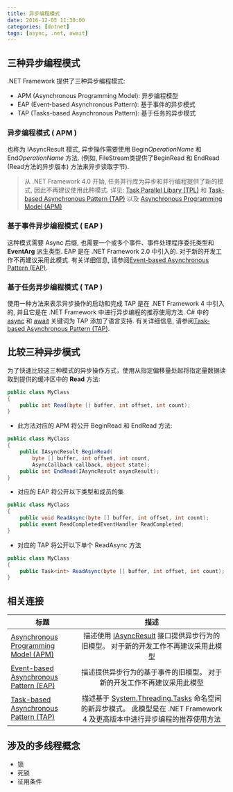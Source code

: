 ```yaml
---
title: 异步编程模式
date: 2016-12-05 11:30:00
categories: [dotnet]
tags: [async, .net, await]
---
```


## 三种异步编程模式
.NET Framework 提供了三种异步编程模式:
* APM (Asynchronous Programming Model): 异步编程模型
* EAP (Event-based Asynchronous Pattern): 基于事件的异步模式
* TAP (Tasks-based Asynchronous Pattern): 基于任务的异步模式

<!--more-->

### 异步编程模式 ( APM )

也称为 IAsyncResult 模式, 异步操作需要使用 Begin*OperationName* 和 End*OperationName* 方法. (例如, FileStream类提供了BeginRead 和 EndRead (Read方法的异步版本) 方法来异步读取字节).

> 从 .NET Framework 4.0 开始, 任务并行库为异步和并行编程提供了新的模式, 因此不再建议使用此种模式. 详见: [Task Parallel Libary (TPL)](https://msdn.microsoft.com/zh-cn/library/dd460717(v=vs.110).aspx) 和 [Task-based Asynchronous Pattern (TAP)](https://msdn.microsoft.com/zh-cn/library/hh873175(v=vs.110).aspx) 以及 [Asynchronous Programming Model (APM)](https://msdn.microsoft.com/zh-cn/library/ms228963(v=vs.110).aspx)

### 基于事件异步编程模式 ( EAP )

这种模式需要 Async 后缀, 也需要一个或多个事件、事件处理程序委托类型和 **EventArg** 派生类型. EAP 是在 .NET Framework 2.0 中引入的. 对于新的开发工作不再建议采用此模式. 有关详细信息, 请参阅[Event-based Asynchronous Pattern (EAP)](https://msdn.microsoft.com/zh-cn/library/ms228969(v=vs.110).aspx). 

### 基于任务异步编程模式 ( TAP )

使用一种方法来表示异步操作的启动和完成
TAP 是在 .NET Framework 4 中引入的, 并且它是在 .NET Framework 中进行异步编程的推荐使用方法. C# 中的 [async](https://msdn.microsoft.com/zh-cn/library/hh156513(v=vs.110).aspx) 和 [await](https://msdn.microsoft.com/zh-cn/library/hh156528(v=vs.110).aspx) 关键词为 TAP 添加了语言支持. 有关详细信息, 请参阅[Task-based Asynchronous Pattern (TAP)](https://msdn.microsoft.com/zh-cn/library/hh873175(v=vs.110).aspx). 

## 比较三种异步模式
为了快速比较这三种模式的异步操作方式，使用从指定偏移量处起将指定量数据读取到提供的缓冲区中的 **Read** 方法: 
```csharp
public class MyClass
{
    public int Read(byte [] buffer, int offset, int count);
}
```
* 此方法对应的 APM 将公开 BeginRead 和 EndRead 方法:
```csharp
public class MyClass
{
    public IAsyncResult BeginRead(
        byte [] buffer, int offset, int count, 
        AsyncCallback callback, object state);
    public int EndRead(IAsyncResult asyncResult);
}
```
* 对应的 EAP 将公开以下类型和成员的集
```csharp
public class MyClass
{
    public void ReadAsync(byte [] buffer, int offset, int count);
    public event ReadCompletedEventHandler ReadCompleted;
}
```
* 对应的 TAP 将公开以下单个 ReadAsync 方法
```csharp
public class MyClass
{
    public Task<int> ReadAsync(byte [] buffer, int offset, int count);
}
```

## 相关连接
|标题|描述|
| ------------- |:-------------:|
|[Asynchronous Programming Model (APM)](https://msdn.microsoft.com/zh-cn/library/ms228963(v=vs.110).aspx)|描述使用 [IAsyncResult](https://msdn.microsoft.com/zh-cn/library/system.iasyncresult(v=vs.110).aspx) 接口提供异步行为的旧模型。 对于新的开发工作不再建议采用此模型|
|[Event-based Asynchronous Pattern (EAP)](https://msdn.microsoft.com/zh-cn/library/ms228969(v=vs.110).aspx)|描述提供异步行为的基于事件的旧模型。 对于新的开发工作不再建议采用此模型|
|[Task-based Asynchronous Pattern (TAP)](https://msdn.microsoft.com/zh-cn/library/hh873175(v=vs.110).aspx)|描述基于 [System.Threading.Tasks](https://msdn.microsoft.com/zh-cn/library/system.threading.tasks(v=vs.110).aspx) 命名空间的新异步模式。 此模型是在 .NET Framework 4 及更高版本中进行异步编程的推荐使用方法|


## 涉及的多线程概念
* 锁
* 死锁
* 征用条件